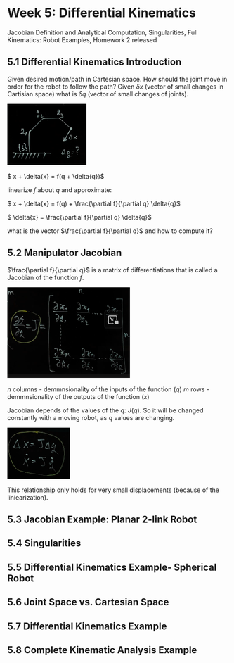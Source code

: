 # Week 5: Differential Kinematics

Jacobian Definition and Analytical Computation, Singularities, Full Kinematics: Robot Examples, Homework 2 released

## 5.1 Differential Kinematics Introduction

Given desired motion/path in Cartesian space. How should the joint move in order for the robot to follow the path? Given $\delta{x}$ (vector of small changes in Cartisian space) what is $\delta{q}$ (vector of small changes of joints).

![dx_dq](pics/dx_dq.png)

$ x + \delta{x} = f(q + \delta{q})$

linearize $f$ about $q$ and approximate:

$ x + \delta{x} = f(q) + \frac{\partial f}{\partial q} \delta{q}$

$ \delta{x} = \frac{\partial f}{\partial q} \delta{q}$

what is the vector $\frac{\partial f}{\partial q}$ and how to compute it?

## 5.2 Manipulator Jacobian

$\frac{\partial f}{\partial q}$ is a matrix of differentiations that is called a Jacobian of the function $f$.

![jacobian](pics/jacobian.png)

$n$ columns - demmnsionality of the inputs of the function ($q$)
$m$ rows - demmnsionality of the outputs of the function ($x$)

Jacobian depends of the values of the $q$: $J(q)$. So it will be changed constantly with a moving robot, as $q$ values are changing. 

![jacobian2](pics/jacobian2.png)

This relationship only holds for very small displacements (because of the liniearization).

## 5.3 Jacobian Example: Planar 2-link Robot

## 5.4 Singularities

## 5.5 Differential Kinematics Example- Spherical Robot

## 5.6 Joint Space vs. Cartesian Space

## 5.7 Differential Kinematics Example

## 5.8 Complete Kinematic Analysis Example